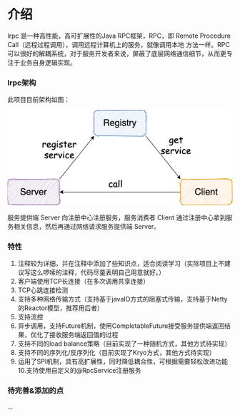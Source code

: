# 介绍
lrpc 是一种高性能，高可扩展性的Java RPC框架，RPC，即 Remote Procedure Call（远程过程调用），调用远程计算机上的服务，就像调用本地
方法一样。RPC可以很好的解耦系统，对于服务开发者来说，屏蔽了底层网络通信细节，从而更专注于业务自身逻辑实现。


### lrpc架构

此项目目前架构如图：


![](./images/rpc-architure.png)

服务提供端 Server 向注册中心注册服务，服务消费者 Client 通过注册中心拿到服务相关信息，然后再通过网络请求服务提供端 Server。



### 特性
1. 注释较为详细，并在注释中添加了些知识点，适合阅读学习（实际项目上不建议写这么啰嗦的注释，代码尽量表明自己用意就好。）
2. 客户端使用TCP长连接（在多次调用共享连接）
3. TCP心跳连接检测
4. 支持多种网络传输方式（支持基于javaIO方式的阻塞式传输，支持基于Netty的Reactor模型，推荐用后者）
5. 支持流控
6. 异步调用，支持Future机制，使用CompletableFuture接受服务提供端返回结果，优化了接收服务端返回值的过程
7. 支持不同的load balance策略（目前实现了一种随机方式，其他方式待实现）
8. 支持不同的序列化/反序列化（目前实现了Kryo方式，其他方式待实现）
9. 运用了SPI机制，具有高扩展性，同时降低耦合性，可根据需要轻松改进功能
10.支持使用自定义的@RpcService注册服务


### 待完善&添加的点
...
